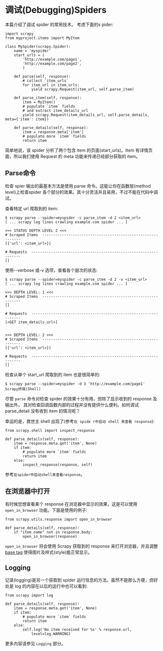 # 调试(Debugging)Spiders

本篇介绍了调试 spider 的常用技术。 考虑下面的s pider:

```
import scrapy
from myproject.items import MyItem

class MySpider(scrapy.Spider):
    name = 'myspider'
    start_urls = (
        'http://example.com/page1',
        'http://example.com/page2',
        )

    def parse(self, response):
        # collect `item_urls`
        for item_url in item_urls:
            yield scrapy.Request(item_url, self.parse_item)

    def parse_item(self, response):
        item = MyItem()
        # populate `item` fields
        # and extract item_details_url
        yield scrapy.Request(item_details_url, self.parse_details, meta={'item': item})

    def parse_details(self, response):
        item = response.meta['item']
        # populate more `item` fields
        return item
```

简单地说，该 spider 分析了两个包含 item 的页面(start_urls)。Item 有详情页面，所以我们使用 Request 的 meta 功能来传递已经部分获取的 item。

## Parse命令

检查 spier 输出的最基本方法是使用 parse 命令。这能让你在函数层(method level)上检查spider 各个部分的效果。其十分灵活并且易用，不过不能在代码中调试。

查看特定 url 爬取到的 item:

```
$ scrapy parse --spider=myspider -c parse_item -d 2 <item_url>
[ ... scrapy log lines crawling example.com spider ... ]

>>> STATUS DEPTH LEVEL 2 <<<
# Scraped Items  ------------------------------------------------------------
[{'url': <item_url>}]

# Requests  -----------------------------------------------------------------
[]
```

使用--verbose 或-v 选项，查看各个层次的状态:

```
$ scrapy parse --spider=myspider -c parse_item -d 2 -v <item_url>
[ ... scrapy log lines crawling example.com spider ... ]

>>> DEPTH LEVEL: 1 <<<
# Scraped Items  ------------------------------------------------------------
[]

# Requests  -----------------------------------------------------------------
[<GET item_details_url>]


>>> DEPTH LEVEL: 2 <<<
# Scraped Items  ------------------------------------------------------------
[{'url': <item_url>}]

# Requests  -----------------------------------------------------------------
[]
```

检查从单个 start_url 爬取到的 item 也是很简单的:

```
$ scrapy parse --spider=myspider -d 3 'http://example.com/page1'
Scrapy终端(Shell)
```

尽管 `parse` 命令对检查 spider 的效果十分有用，但除了显示收到的 response 及输出外， 其对检查回调函数内部的过程并没有提供什么便利。如何调试 parse_detail 没有收到 item 的情况呢？

幸运的是，救世主 shell 出现了(参考`在 spide r中启动 shell 来查看 response`):

```
from scrapy.shell import inspect_response

def parse_details(self, response):
    item = response.meta.get('item', None)
    if item:
        # populate more `item` fields
        return item
    else:
        inspect_response(response, self)
```

参考`在spider中启动shell来查看response`。

## 在浏览器中打开

有时候您想查看某个 response 在浏览器中显示的效果，这是可以使用 `open_in_browser` 功能。下面是使用的例子:

```
from scrapy.utils.response import open_in_browser

def parse_details(self, response):
    if "item name" not in response.body:
        open_in_browser(response)
```

`open_in_browser` 将会使用 Scrapy 获取到的 response 来打开浏览器，并且调整 [base tag](http://www.w3schools.com/tags/tag_base.asp) 使得图片及样式(style)能正常显示。

## Logging

记录(logging)是另一个获取到 spider 运行信息的方法。虽然不是那么方便，但好处是 log 的内容在以后的运行中也可以看到:

```
from scrapy import log

def parse_details(self, response):
    item = response.meta.get('item', None)
    if item:
        # populate more `item` fields
        return item
    else:
        self.log('No item received for %s' % response.url,
            level=log.WARNING)
```

更多内容请参见 `Logging` 部分。